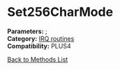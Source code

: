 # Set256CharMode

**Parameters:** ;  
**Category:** [IRQ routines](../categories/irq_routines.md)  
**Compatibility:** PLUS4  


[Back to Methods List](../../SUMMARY.md)
